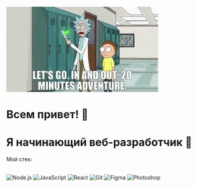 ![Header](https://github.com/IvanVideo/IvanVideo/blob/main/assets/tenor.gif)

# Всем привет! 👋
# Я начинающий веб-разработчик 👾 <br>
Мой стек: <br>
<br>

![Node.js](https://img.shields.io/badge/-Node.js-000000?style=for-the-badge&logo=node.js@logoColor=00eeff)
![JavaScript](https://img.shields.io/badge/-JavaScript-000000?style=for-the-badge&logo=javascript@logoColor=00eeff)
![React](https://img.shields.io/badge/-React-000000?style=for-the-badge&logo=react@logoColor=00eeff)
![Git](https://img.shields.io/badge/-Git-000000?style=for-the-badge&logo=git@logoColor=00eeff)
![Figma](https://img.shields.io/badge/-Figma-000000?style=for-the-badge&logo=figma@logoColor=00eeff)
![Photoshop](https://img.shields.io/badge/-Fotoshop-000000?style=for-the-badge&logo=photoshop)
